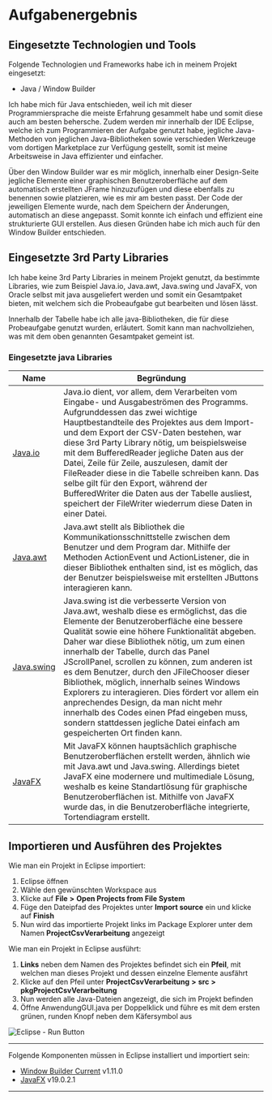 # Aufgabenergebnis

## Eingesetzte Technologien und Tools

Folgende Technologien und Frameworks habe ich in meinem Projekt eingesetzt:

- Java / Window Builder

Ich habe mich für Java entschieden, weil ich mit dieser Programmiersprache die meiste Erfahrung gesammelt habe und somit diese auch am besten behersche. Zudem werden mir innerhalb der IDE Eclipse, welche ich zum Programmieren der Aufgabe genutzt habe, jegliche Java-Methoden von jeglichen Java-Bibliotheken sowie verschieden Werkzeuge vom dortigen Marketplace zur Verfügung gestellt, somit ist meine Arbeitsweise in Java effizienter und einfacher.

Über den Window Builder war es mir möglich, innerhalb einer Design-Seite jegliche Elemente einer graphischen Benutzeroberfläche auf dem automatisch erstellten JFrame hinzuzufügen und diese ebenfalls zu benennen sowie platzieren, wie es mir am besten passt. Der Code der jeweiligen Elemente wurde, nach dem Speichern der Änderungen, automatisch an diese angepasst. Somit konnte ich einfach und effizient eine strukturierte GUI erstellen. Aus diesen Gründen habe ich mich auch für den Window Builder entschieden.

## Eingesetzte 3rd Party Libraries

Ich habe keine 3rd Party Libraries in meinem Projekt genutzt, da bestimmte Libraries, wie zum Beispiel Java.io, Java.awt, Java.swing und JavaFX, von Oracle selbst mit java ausgeliefert werden und somit ein Gesamtpaket bieten, mit welchem sich die Probeaufgabe gut bearbeiten und lösen lässt. 

Innerhalb der Tabelle habe ich alle java-Bibliotheken, die für diese Probeaufgabe genutzt wurden, erläutert. Somit kann man nachvollziehen, was mit dem oben genannten Gesamtpaket gemeint ist.

### Eingesetzte java Libraries

Name | Begründung
--- | ---
[Java.io](https://docs.oracle.com/javase/7/docs/api/java/io/package-summary.html) | Java.io dient, vor allem, dem Verarbeiten vom Eingabe- und Ausgabeströmen des Programms. Aufgrunddessen das zwei wichtige Hauptbestandteile des Projektes aus dem Import- und dem Export der CSV-Daten bestehen, war diese 3rd Party Library nötig, um beispielsweise mit dem BufferedReader jegliche Daten aus der Datei, Zeile für Zeile, auszulesen, damit der FileReader diese in die Tabelle schreiben kann. Das selbe gilt für den Export, während der BufferedWriter die Daten aus der Tabelle ausliest, speichert der FileWriter wiederrum diese Daten in einer Datei.
[Java.awt](https://docs.oracle.com/javase/7/docs/api/java/awt/package-summary.html) | Java.awt stellt als Bibliothek die Kommunikationsschnittstelle zwischen dem Benutzer und dem Program dar. Mithilfe der Methoden ActionEvent und ActionListener, die in dieser Bibliothek enthalten sind, ist es möglich, das der Benutzer beispielsweise mit erstellten JButtons interagieren kann.
[Java.swing](https://docs.oracle.com/javase/tutorial/uiswing/index.html) | Java.swing ist die verbesserte Version von Java.awt, weshalb diese es ermöglichst, das die Elemente der Benutzeroberfläche eine bessere Qualität sowie eine höhere Funktionalität abgeben. Daher war diese Bibliothek nötig, um zum einen innerhalb der Tabelle, durch das Panel JScrollPanel, scrollen zu können, zum anderen ist es dem Benutzer, durch den JFileChooser dieser Bibliothek, möglich, innerhalb seines Windows Explorers zu interagieren. Dies fördert vor allem ein anprechendes Design, da man nicht mehr innerhalb des Codes einen Pfad eingeben muss, sondern stattdessen jegliche Datei einfach am gespeicherten Ort finden kann.
[JavaFX](https://openjfx.io/) | Mit JavaFX können hauptsächlich graphische Benutzeroberflächen erstellt werden, ähnlich wie mit Java.awt und Java.swing. Allerdings bietet JavaFX eine modernere und multimediale Lösung, weshalb es keine Standartlösung für graphische Benutzeroberflächen ist. Mithilfe von JavaFX wurde das, in die Benutzeroberfläche integrierte, Tortendiagram erstellt.

## Importieren und Ausführen des Projektes

Wie man ein Projekt in Eclipse importiert:

1. Eclipse öffnen
2. Wähle den gewünschten Workspace aus
3. Klicke auf **File** **>** **Open Projects from File System**
4. Füge den Dateipfad des Projektes unter **Import source** ein und klicke auf **Finish**
5. Nun wird das importierte Projekt links im Package Explorer unter dem Namen **ProjectCsvVerarbeitung** angezeigt

Wie man ein Projekt in Eclipse ausführt:
1. **Links** neben dem Namen des Projektes befindet sich ein **Pfeil**, mit welchen man dieses Projekt und dessen einzelne Elemente ausfährt
2. Klicke auf den Pfeil unter **ProjectCsvVerarbeitung** **>** **src** **>** **pkgProjectCsvVerarbeitung**
3. Nun werden alle Java-Dateien angezeigt, die sich im Projekt befinden
4. Öffne AnwendungGUI.java per Doppelklick und führe es mit dem ersten grünen, runden Knopf neben dem Käfersymbol aus

![Eclipse - Run Button](https://i.stack.imgur.com/z72yJ.png/)

---

Folgende Komponenten müssen in Eclipse installiert und importiert sein:

- [Window Builder Current](https://www.eclipse.org/windowbuilder/) v1.11.0
- [JavaFX](https://gluonhq.com/products/javafx/) v19.0.2.1

---
